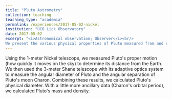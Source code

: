 ```yaml
---
title: "Pluto Astrometry"
collection: teaching
teaching_type: "academia"
permalink: /experiences/2017-05-02-nickel
institution: "UCO Lick Observatory"
date: 2017-05-02
excerpt: "<i>Astronomical observation; Observer</i><br/>
We present the various physical properties of Pluto measured from and calculated after observing with Lick's Nickel telescope, Shane telescope, the Hubble Space Telescope, and the New Horizons deep Solar System probe. "
---
```

Using the 1-meter Nickel telescope, we measured Pluto's proper motion (how quickly it moves on
the sky) to determine its distance from the Earth. We then used the 3-meter Shane telescope with its adaptive optics system to measure the angular diameter of Pluto and the angular separation of Pluto's moon Charon. Combining these results, we calculated Pluto's physical diameter. With a little more ancillary data (Charon's orbital period), we calculated Pluto's mass and density.
